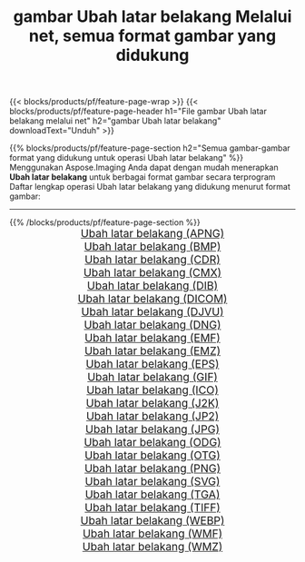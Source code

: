 ﻿---
title: gambar Ubah latar belakang Melalui net, semua format gambar yang didukung 
weight: 3920
url: /id/net/change-background 
lang: id
langdirlevel: 2
locales: zh-hans,ja,it,ru,de,es,fr,nl,id,lt,pl,pt,vi,tr,ko,zh-hant,ar,hi,th,sv,cs,uk,he
description: Menggunakan Aspose.Imaging Anda dapat dengan mudah Ubah latar belakang gambar Via net
---

{{< blocks/products/pf/feature-page-wrap >}}
{{< blocks/products/pf/feature-page-header h1="File gambar Ubah latar belakang melalui net" h2="gambar Ubah latar belakang" downloadText="Unduh" >}}


{{% blocks/products/pf/feature-page-section  h2="Semua gambar-gambar format yang didukung untuk operasi Ubah latar belakang" %}}
Menggunakan Aspose.Imaging Anda dapat dengan mudah menerapkan **Ubah latar belakang** untuk berbagai format gambar secara terprogram
<br/>
Daftar lengkap operasi Ubah latar belakang yang didukung menurut format gambar:
<hr/>
{{% /blocks/products/pf/feature-page-section %}}
<div class="container-fluid productfamilypage bg-gray">
    <div class="convertypes bg-gray agp-content section">
        <div class="container">
		<div class="row other-converters" style="gap: 10px;font-size: 19px;text-align:center;">
		    <div class='col-md-2 other-converter remove-lp remove-rp'><a href="/imaging/id/net/change-background/apng" style="padding:15px;">Ubah latar belakang (APNG)</a></div><div class='col-md-2 other-converter remove-lp remove-rp'><a href="/imaging/id/net/change-background/bmp" style="padding:15px;">Ubah latar belakang (BMP)</a></div><div class='col-md-2 other-converter remove-lp remove-rp'><a href="/imaging/id/net/change-background/cdr" style="padding:15px;">Ubah latar belakang (CDR)</a></div><div class='col-md-2 other-converter remove-lp remove-rp'><a href="/imaging/id/net/change-background/cmx" style="padding:15px;">Ubah latar belakang (CMX)</a></div><div class='col-md-2 other-converter remove-lp remove-rp'><a href="/imaging/id/net/change-background/dib" style="padding:15px;">Ubah latar belakang (DIB)</a></div><div class='col-md-2 other-converter remove-lp remove-rp'><a href="/imaging/id/net/change-background/dicom" style="padding:15px;">Ubah latar belakang (DICOM)</a></div><div class='col-md-2 other-converter remove-lp remove-rp'><a href="/imaging/id/net/change-background/djvu" style="padding:15px;">Ubah latar belakang (DJVU)</a></div><div class='col-md-2 other-converter remove-lp remove-rp'><a href="/imaging/id/net/change-background/dng" style="padding:15px;">Ubah latar belakang (DNG)</a></div><div class='col-md-2 other-converter remove-lp remove-rp'><a href="/imaging/id/net/change-background/emf" style="padding:15px;">Ubah latar belakang (EMF)</a></div><div class='col-md-2 other-converter remove-lp remove-rp'><a href="/imaging/id/net/change-background/emz" style="padding:15px;">Ubah latar belakang (EMZ)</a></div><div class='col-md-2 other-converter remove-lp remove-rp'><a href="/imaging/id/net/change-background/eps" style="padding:15px;">Ubah latar belakang (EPS)</a></div><div class='col-md-2 other-converter remove-lp remove-rp'><a href="/imaging/id/net/change-background/gif" style="padding:15px;">Ubah latar belakang (GIF)</a></div><div class='col-md-2 other-converter remove-lp remove-rp'><a href="/imaging/id/net/change-background/ico" style="padding:15px;">Ubah latar belakang (ICO)</a></div><div class='col-md-2 other-converter remove-lp remove-rp'><a href="/imaging/id/net/change-background/j2k" style="padding:15px;">Ubah latar belakang (J2K)</a></div><div class='col-md-2 other-converter remove-lp remove-rp'><a href="/imaging/id/net/change-background/jp2" style="padding:15px;">Ubah latar belakang (JP2)</a></div><div class='col-md-2 other-converter remove-lp remove-rp'><a href="/imaging/id/net/change-background/jpg" style="padding:15px;">Ubah latar belakang (JPG)</a></div><div class='col-md-2 other-converter remove-lp remove-rp'><a href="/imaging/id/net/change-background/odg" style="padding:15px;">Ubah latar belakang (ODG)</a></div><div class='col-md-2 other-converter remove-lp remove-rp'><a href="/imaging/id/net/change-background/otg" style="padding:15px;">Ubah latar belakang (OTG)</a></div><div class='col-md-2 other-converter remove-lp remove-rp'><a href="/imaging/id/net/change-background/png" style="padding:15px;">Ubah latar belakang (PNG)</a></div><div class='col-md-2 other-converter remove-lp remove-rp'><a href="/imaging/id/net/change-background/svg" style="padding:15px;">Ubah latar belakang (SVG)</a></div><div class='col-md-2 other-converter remove-lp remove-rp'><a href="/imaging/id/net/change-background/tga" style="padding:15px;">Ubah latar belakang (TGA)</a></div><div class='col-md-2 other-converter remove-lp remove-rp'><a href="/imaging/id/net/change-background/tiff" style="padding:15px;">Ubah latar belakang (TIFF)</a></div><div class='col-md-2 other-converter remove-lp remove-rp'><a href="/imaging/id/net/change-background/webp" style="padding:15px;">Ubah latar belakang (WEBP)</a></div><div class='col-md-2 other-converter remove-lp remove-rp'><a href="/imaging/id/net/change-background/wmf" style="padding:15px;">Ubah latar belakang (WMF)</a></div><div class='col-md-2 other-converter remove-lp remove-rp'><a href="/imaging/id/net/change-background/wmz" style="padding:15px;">Ubah latar belakang (WMZ)</a></div>
                </div>
        </div>
    </div>
</div>
<br/>
